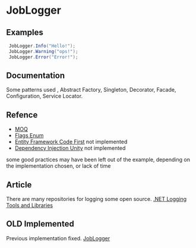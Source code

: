 # JobLogger

## Examples

```C#
 JobLogger.Info("Hello!");
 JobLogger.Warning("ops!");
 JobLogger.Error("Error!");   
```

## Documentation
Some patterns used , Abstract Factory, Singleton, Decorator, Facade, Configuration, Service Locator.

## Refence
 * [MOQ](<https://github.com/moq>)
 * [Flags Enum](<https://msdn.microsoft.com/es-es/library/system.flagsattribute(v=vs.110).aspx>)
 * [Entity Framework Code First](<https://msdn.microsoft.com/en-us/library/jj193542(v=vs.113).aspx>)  not implemented
 * [Dependency Injection Unity](<https://msdn.microsoft.com/en-us/library/dn178463(v=pandp.30).aspx>) not implemented
 
some good practices may have been left out of the example, depending on the implementation chosen, or lack of time

## Article

There are many repositories for logging some open source.
[.NET Logging Tools and Libraries](<http://www.dotnetlogging.com/>)


## OLD Implemented
Previous implementation fixed.
[JobLogger](<https://github.com/ZuccatoAgustin/JobLogger/blob/master/Logger/JobLoggerOLD.cs>)
